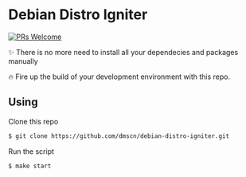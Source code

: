 # Debian Distro Igniter
[![PRs Welcome](https://img.shields.io/badge/PRs-welcome-brightgreen.svg)]()

:sparkles: There is no more need to install all your dependecies and packages manually

:fire: Fire up the build of your development environment with this repo.

## Using 
Clone this repo
 

```bash
$ git clone https://github.com/dmscn/debian-distro-igniter.git
```

Run the script
 
```bash
$ make start
```
